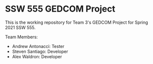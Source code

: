 ﻿# SSW 555 GEDCOM Project
 
 This is the working repository for Team 3's GEDCOM Project for Spring 2021 SSW 555. 
 
 Team Members:
 - Andrew Antonacci: Tester
 - Steven Santiago: Developer
 - Alex Waldron: Developer
